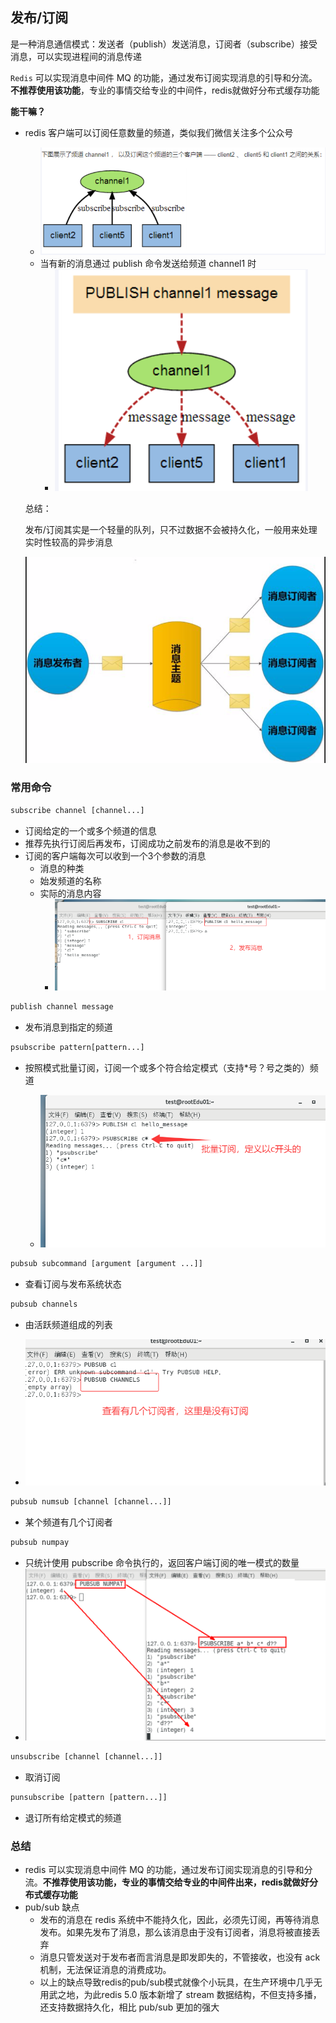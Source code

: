 ## 发布/订阅

是一种消息通信模式：发送者（publish）发送消息，订阅者（subscribe）接受消息，可以实现进程间的消息传递

`Redis`  可以实现消息中间件 MQ 的功能，通过发布订阅实现消息的引导和分流。**不推荐使用该功能**，专业的事情交给专业的中间件，redis就做好分布式缓存功能

**能干嘛？**

* redis 客户端可以订阅任意数量的频道，类似我们微信关注多个公众号

  * ![image-20250416152204885](/redisImages/image-20250416152204885.png)
  * 当有新的消息通过 publish 命令发送给频道 channel1 时
    * ![image-20250416152303136](/redisImages/image-20250416152303136.png)

  总结：

  发布/订阅其实是一个轻量的队列，只不过数据不会被持久化，一般用来处理实时性较高的异步消息

  ![image-20250416152345866](/redisImages/image-20250416152345866.png)

### 常用命令

  ```cmd
  subscribe channel [channel...]
  ```

  * 订阅给定的一个或多个频道的信息
  * 推荐先执行订阅后再发布，订阅成功之前发布的消息是收不到的
  * 订阅的客户端每次可以收到一个3个参数的消息
    * 消息的种类
    * 始发频道的名称
    * 实际的消息内容
      * ![image-20250416153326379](/redisImages/image-20250416153326379.png)

  ```cmd
  publish channel message 
  ```

  * 发布消息到指定的频道

  ```cmd
  psubscribe pattern[pattern...]
  ```

  * 按照模式批量订阅，订阅一个或多个符合给定模式（支持*号？号之类的）频道

    * ![image-20250416153815078](/redisImages/image-20250416153815078.png)

```cmd
pubsub subcommand [argument [argument ...]]
```
* 查看订阅与发布系统状态

```cmd
pubsub channels  
```

  * 由活跃频道组成的列表

  * ![image-20250416154153634](/redisImages/image-20250416154153634.png)


```cmd 
pubsub numsub [channel [channel...]]
```

* 某个频道有几个订阅者

```cmd
pubsub numpay
```

* 只统计使用 pubscribe 命令执行的，返回客户端订阅的唯一模式的数量
* ![image-20250416154647155](/redisImages/image-20250416154647155.png)

```cmd
unsubscribe [channel [channel...]]
```

* 取消订阅

```cmd
punsubscribe [pattern [pattern...]]
```

* 退订所有给定模式的频道

### 总结

* redis 可以实现消息中间件 MQ 的功能，通过发布订阅实现消息的引导和分流。**不推荐使用该功能，专业的事情交给专业的中间件出来，redis就做好分布式缓存功能**
* pub/sub 缺点
  * 发布的消息在 redis 系统中不能持久化，因此，必须先订阅，再等待消息发布。如果先发布了消息，那么该消息由于没有订阅者，消息将被直接丢弃
  * 消息只管发送对于发布者而言消息是即发即失的，不管接收，也没有 ack 机制，无法保证消息的消费成功。
  * 以上的缺点导致redis的pub/sub模式就像个小玩具，在生产环境中几乎无用武之地，为此redis 5.0 版本新增了 stream 数据结构，不但支持多播，还支持数据持久化，相比 pub/sub 更加的强大



